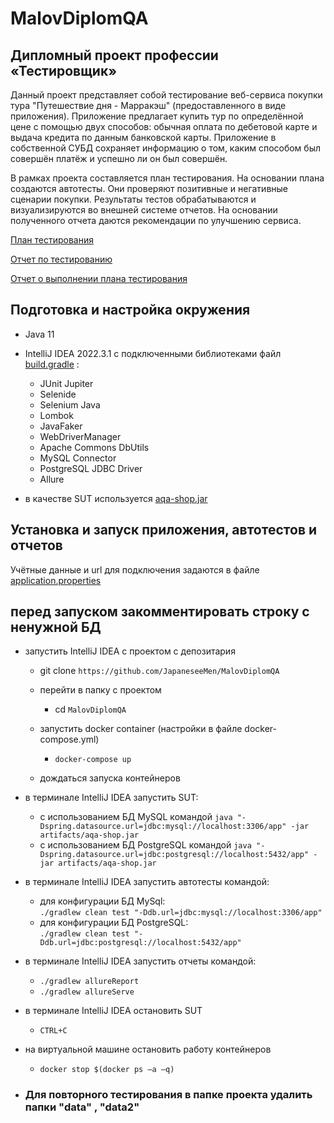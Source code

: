 # MalovDiplomQA

## Дипломный проект профессии «Тестировщик»

Данный проект представляет собой тестирование веб-сервиса покупки тура "Путешествие дня - Марракэш" 
(предоставленного в виде приложения). Приложение предлагает купить тур по определённой цене с помощью 
двух способов: обычная оплата по дебетовой карте и выдача кредита по данным банковской карты. 
Приложение в собственной СУБД сохраняет информацию о том, каким способом был совершён платёж и успешно 
ли он был совершён. 

В рамках проекта составляется план тестирования. На основании плана создаются автотесты. Они проверяют
позитивные и негативные сценарии покупки. Результаты тестов обрабатываются и визуализируются во внешней
системе отчетов. На основании полученного отчета даются рекомендации по улучшению сервиса.

[План тестирования](https://github.com/JapaneseeMen/MalovDiplomQA/blob/main/Documents/Plan.md)

[Отчет по тестированию](https://github.com/JapaneseeMen/MalovDiplomQA/blob/main/Documents/Report.md)

[Отчет о выполнении плана тестирования](https://github.com/JapaneseeMen/MalovDiplomQA/blob/main/Documents/Summary.md)

## Подготовка и настройка окружения

* Java 11
* IntelliJ IDEA 2022.3.1 с подключенными библиотеками файл [build.gradle](https://github.com/JapaneseeMen/MalovDiplomQA/blob/main/build.gradle) :
  * JUnit Jupiter
  * Selenide 
  * Selenium Java
  * Lombok
  * JavaFaker
  * WebDriverManager 
  * Apache Commons DbUtils
  * MySQL Connector
  * PostgreSQL JDBC Driver
  * Allure

* в качестве SUT используется 
  [aqa-shop.jar](https://github.com/netology-code/qa-diploma/blob/master/aqa-shop.jar)

## Установка и запуск приложения, автотестов и отчетов

Учётные данные и url для подключения задаются в файле [application.properties](https://github.com/JapaneseeMen/MalovDiplomQA/blob/main/application.properties)

## **перед запуском закомментировать строку с ненужной БД**

* запустить IntelliJ IDEA с проектом с депозитария
  * git clone ```https://github.com/JapaneseeMen/MalovDiplomQA```

  * перейти в папку с проектом 
    * cd ```MalovDiplomQA```
  * запустить docker container (настройки в файле docker-compose.yml)
    * ```docker-compose up```   
  * дождаться запуска контейнеров
* в терминале IntelliJ IDEA запустить SUT:
    - с использованием БД MySQL командой 
      ```java "-Dspring.datasource.url=jdbc:mysql://localhost:3306/app" -jar artifacts/aqa-shop.jar```
    - с использованием БД PostgreSQL командой
      ```java "-Dspring.datasource.url=jdbc:postgresql://localhost:5432/app" -jar artifacts/aqa-shop.jar```
* в терминале IntelliJ IDEA запустить автотесты командой:
    - для конфигурации БД MySql:  
      ```./gradlew clean test "-Ddb.url=jdbc:mysql://localhost:3306/app"```
    - для конфигурации БД PostgreSQL:  
      ```./gradlew clean test "-Ddb.url=jdbc:postgresql://localhost:5432/app"```
* в терминале IntelliJ IDEA запустить отчеты командой:
    - ```./gradlew allureReport ```
    - ```./gradlew allureServe ```
* в терминале IntelliJ IDEA остановить SUT
  * ```CTRL+C```
* на виртуальной машине остановить работу контейнеров
  * ```docker stop $(docker ps –a –q)``` 

* ### Для повторного тестирования в папке проекта удалить папки "data" , "data2"

